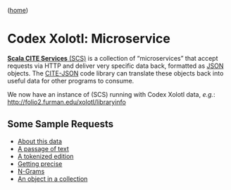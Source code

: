 ([home](README.md))


# Codex Xolotl: Microservice

[**Scala CITE Services** (SCS)](https://github.com/cite-architecture/scs-akka) is a collection of “microservices” that accept requests via HTTP and deliver very specific data back, formatted as [JSON](https://en.wikipedia.org/wiki/JSON) objects. The [CITE-JSON](https://cite-architecture.github.io/cite-api-docs/CITE-JSON/api/edu/holycross/shot/citejson/index.html) code library can translate these objects back into useful data for other programs to consume.

We now have an instance of (SCS) running with Codex Xolotl data, *e.g.*: <http://folio2.furman.edu/xolotl/libraryinfo>

## Some Sample Requests

- [About this data](http://folio2.furman.edu/xolotl/libraryinfo)
- [A passage of text](http://folio2.furman.edu/xolotl/texts/urn:cts:xolotl:torquemada.001.offner:25.2)
- [A tokenized edition](http://folio2.furman.edu/xolotl/texts/urn:cts:xolotl:torquemada.001.offner.sent:20.1)
- [Getting precise](http://folio2.furman.edu/xolotl/texts/urn:cts:xolotl:torquemada.001.offner.sent:20.1.1-20.1.2)
- [N-Grams](http://folio2.furman.edu/xolotl/texts/ngram/urn:cts:xolotl:torquemada.001.offner:?n=5)
- [An object in a collection](http://folio2.furman.edu/xolotl/objects/urn:cite2:xolotl:commentary.v1:5)